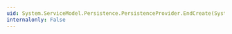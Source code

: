 ```yaml
---
uid: System.ServiceModel.Persistence.PersistenceProvider.EndCreate(System.IAsyncResult)
internalonly: False
---
```

